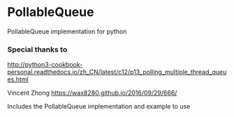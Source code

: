 # PollableQueue
PollableQueue implementation for python

### Special thanks to

http://python3-cookbook-personal.readthedocs.io/zh_CN/latest/c12/p13_polling_multiple_thread_queues.html

Vincent Zhong   https://wax8280.github.io/2016/09/29/666/


Includes the PollableQueue implementation and example to use

